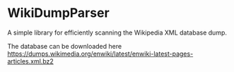 # WikiDumpParser

A simple library for efficiently scanning the Wikipedia XML database dump.

The database can be downloaded here https://dumps.wikimedia.org/enwiki/latest/enwiki-latest-pages-articles.xml.bz2
